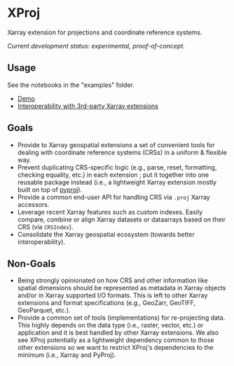 # XProj

Xarray extension for projections and coordinate reference systems.

*Current development status: experimental, proof-of-concept.*

## Usage

See the notebooks in the "examples" folder.

- [Demo](https://nbviewer.org/github/benbovy/xproj/blob/main/examples/demo.ipynb)
- [Interoperability with 3rd-party Xarray extensions](https://nbviewer.org/github/benbovy/xproj/blob/main/examples/xarray_geo_extensions.ipynb)

## Goals

- Provide to Xarray geospatial extensions a set of convenient tools for dealing
  with coordinate reference systems (CRSs) in a uniform & flexible way.
- Prevent duplicating CRS-specific logic (e.g., parse, reset, formatting,
  checking equality, etc.) in each extension ; put it together into one reusable
  package instead (i.e., a lightweight Xarray extension mostly built on top of
  [pyproj](https://pyproj4.github.io/pyproj/stable/)).
- Provide a common end-user API for handling CRS via `.proj` Xarray accessors.
- Leverage recent Xarray features such as custom indexes. Easily compare,
  combine or align Xarray datasets or dataarrays based on their CRS (via
  `CRSIndex`).
- Consolidate the Xarray geospatial ecosystem (towards better interoperability).

## Non-Goals

- Being strongly opinionated on how CRS and other information like spatial
  dimensions should be represented as metadata in Xarray objects and/or in
  Xarray supported I/O formats. This is left to other Xarray extensions and
  format specifications (e.g., GeoZarr, GeoTIFF, GeoParquet, etc.).
- Provide a common set of tools (implementations) for re-projecting data. This
  highly depends on the data type (i.e., raster, vector, etc.) or application
  and it is best handled by other Xarray extensions. We also see XProj
  potentially as a lightweight dependency common to those other extensions so we
  want to restrict XProj's dependencies to the minimum (i.e., Xarray and
  PyProj).
